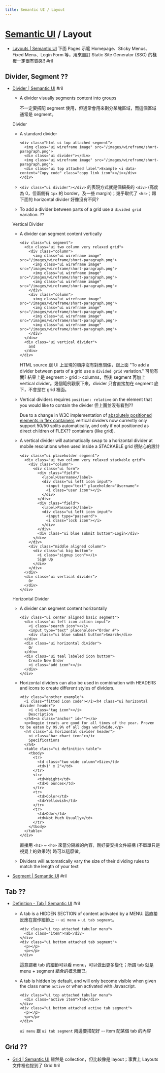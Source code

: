 ```yaml
---
title: Semantic UI / Layout
---
```

# [Semantic UI](semantic-ui.md) / Layout

  - [Layouts \| Semantic UI](https://semantic-ui.com/usage/layout.html) 下面 Pages 示範 Homepage、Sticky Menus、Fixed Menu、Login Form 等，用來自訂 Static Site Generator (SSG) 的樣板一定很有質感!! #ril

## Divider, Segment ??

  - [Divider \| Semantic UI](https://semantic-ui.com/elements/divider.html) #ril
      - A divider visually segments content into groups

        不一定要搭配 segment 使用，但通常會用來劃分某塊區域，而這個區域通常是 segment。

    Divider

      - A standard divider

            <div class="html ui top attached segment">
              <img class="ui wireframe image" src="/images/wireframe/short-paragraph.png">
              <div class="ui divider"></div>
              <img class="ui wireframe image" src="/images/wireframe/short-paragraph.png">
              <div class="ui top attached label">Example <i data-content="Copy code" class="copy link icon"></i></div>
            </div>

      - `<div class="ui divider"></div>` 的表現方式就是個細長的 `<div>` (高度為 0，但兩側有 `1px` 的 border，及一些 margin)；幾乎取代了 `<hr>`；跟下面的 horizontal divider 好像沒有不同?
      - To add a divider between parts of a grid use a `divided grid` variation. ??

    Vertical Divider

      - A divider can segment content vertically

            <div class="ui segment">
              <div class="ui two column very relaxed grid">
                <div class="column">
                  <img class="ui wireframe image" src="/images/wireframe/short-paragraph.png">
                  <img class="ui wireframe image" src="/images/wireframe/short-paragraph.png">
                  <img class="ui wireframe image" src="/images/wireframe/short-paragraph.png">
                  <img class="ui wireframe image" src="/images/wireframe/short-paragraph.png">
                </div>
                <div class="column">
                  <img class="ui wireframe image" src="/images/wireframe/short-paragraph.png">
                  <img class="ui wireframe image" src="/images/wireframe/short-paragraph.png">
                  <img class="ui wireframe image" src="/images/wireframe/short-paragraph.png">
                  <img class="ui wireframe image" src="/images/wireframe/short-paragraph.png">
                </div>
              </div>
              <div class="ui vertical divider">
                and
              </div>
            </div>

        HTML source 跟 UI 上呈現的順序沒有對應關係，跟上面 "To add a divider between parts of a grid use a `divided grid` variation." 可能有關? 結果上是 segment > grid > columns，然後 segment 再加上 vertical divider。幾個範例觀察下來，divider 只會直接加在 segment 底下，不會是在 grid 裡面。

      - Vertical dividers requires `position: relative` on the element that you would like to contain the divider 但上面並沒有看到??

        Due to a change in W3C implementation of [absolutely positioned elements in flex containers](https://github.com/w3c/csswg-drafts/issues/401) vertical dividers now currently only support 50/50 splits automatically, and only if not positioned as direct children of FLEX?? containers (like grid).

      - A vertical divider will automatically swap to a horizontal divider at mobile resolutions when used inside a STACKABLE grid 很貼心的設計

            <div class="ui placeholder segment">
              <div class="ui two column very relaxed stackable grid">
                <div class="column">
                  <div class="ui form">
                    <div class="field">
                      <label>Username</label>
                      <div class="ui left icon input">
                        <input type="text" placeholder="Username">
                        <i class="user icon"></i>
                      </div>
                    </div>
                    <div class="field">
                      <label>Password</label>
                      <div class="ui left icon input">
                        <input type="password">
                        <i class="lock icon"></i>
                      </div>
                    </div>
                    <div class="ui blue submit button">Login</div>
                  </div>
                </div>
                <div class="middle aligned column">
                  <div class="ui big button">
                    <i class="signup icon"></i>
                    Sign Up
                  </div>
                </div>
              </div>
              <div class="ui vertical divider">
                Or
              </div>
            </div>

    Horizontal Divider

      - A divider can segment content horizontally

            <div class="ui center aligned basic segment">
              <div class="ui left icon action input">
                <i class="search icon"></i>
                <input type="text" placeholder="Order #">
                <div class="ui blue submit button">Search</div>
              </div>
              <div class="ui horizontal divider">
                Or
              </div>
              <div class="ui teal labeled icon button">
                Create New Order
                <i class="add icon"></i>
              </div>
            </div>

      - Horizontal dividers can also be used in combination with HEADERS and icons to create different styles of dividers.

            <div class="another example">
              <i class="fitted icon code"></i><h4 class="ui horizontal divider header">
                <i class="tag icon"></i>
                Description
              </h4><a class="anchor" id=""></a>
              <p>Doggie treats are good for all times of the year. Proven to be eaten by 99.9% of all dogs worldwide.</p>
              <h4 class="ui horizontal divider header">
                <i class="bar chart icon"></i>
                Specifications
              </h4>
              <table class="ui definition table">
                <tbody>
                  <tr>
                    <td class="two wide column">Size</td>
                    <td>1" x 2"</td>
                  </tr>
                  <tr>
                    <td>Weight</td>
                    <td>6 ounces</td>
                  </tr>
                  <tr>
                    <td>Color</td>
                    <td>Yellowish</td>
                  </tr>
                  <tr>
                    <td>Odor</td>
                    <td>Not Much Usually</td>
                  </tr>
                </tbody>
              </table>
            </div>

        直接用 `<h1>` ~ `<h6>` 來當分隔線的內容，剛好要安排文件結構 (不單單只是視覺上的效果時) 時可以這麼做。

      - Dividers will automatically vary the size of their dividing rules to match the length of your text

  - [Segment \| Semantic UI](https://semantic-ui.com/elements/segment.html) #ril

## Tab ??

  - [Definition - Tab \| Semantic UI](https://semantic-ui.com/modules/tab.html) #ril
      - A tab is a HIDDEN SECTION of content activated by a MENU. 這直接反應在實作細節上 -- `ui menu` + `ui tab segment`。

            <div class="ui top attached tabular menu">
              <div class="item">Tab</div>
            </div>
            <div class="ui bottom attached tab segment">
              <p></p>
              <p></p>
            </div>

        這意謂著 tab 的細節可以看 menu，可以做出更多變化；所謂 tab 就是 menu + segment 組合的概念而已。

      - A tab is hidden by default, and will only become visible when given the class name `active` or when activated with Javascript.

            <div class="ui top attached tabular menu">
              <div class="active item">Tab</div>
            </div>
            <div class="ui bottom attached active tab segment">
              <p></p>
              <p></p>
            </div>

        `ui menu` 跟 `ui tab segment` 兩邊要搭配好 -- item 配某個 tab 的內容

## Grid ??

  - [Grid \| Semantic UI](https://semantic-ui.com/collections/grid.html) 雖然是 collection，但比較像是 layout；事實上 Layouts 文件裡也提到了 Grid #ril

